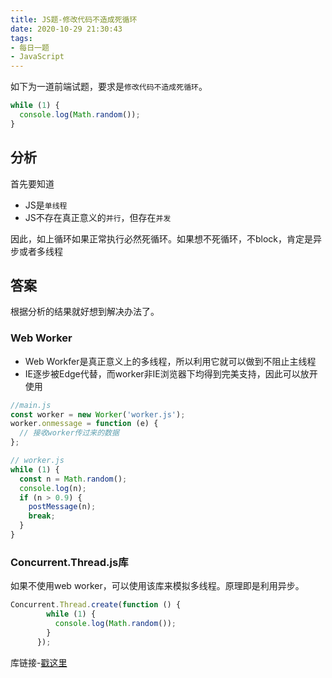 ```yaml
---
title: JS题-修改代码不造成死循环
date: 2020-10-29 21:30:43
tags:
- 每日一题
- JavaScript
---
```

如下为一道前端试题，要求是`修改代码不造成死循环`。

```javascript
while (1) {
  console.log(Math.random());
}
```

## 分析

首先要知道

- JS是`单线程`
- JS不存在真正意义的`并行`，但存在`并发`

因此，如上循环如果正常执行必然死循环。如果想不死循环，不block，肯定是异步或者多线程

## 答案
根据分析的结果就好想到解决办法了。

### Web Worker

- Web Workfer是真正意义上的多线程，所以利用它就可以做到不阻止主线程
- IE逐步被Edge代替，而worker非IE浏览器下均得到完美支持，因此可以放开使用


```javascript
//main.js
const worker = new Worker('worker.js');
worker.onmessage = function (e) {
  // 接收worker传过来的数据
};

// worker.js
while (1) {
  const n = Math.random();
  console.log(n);
  if (n > 0.9) {
    postMessage(n);
    break;
  }
}

```

### Concurrent.Thread.js库

如果不使用web worker，可以使用该库来模拟多线程。原理即是利用异步。


```javascript
Concurrent.Thread.create(function () {
        while (1) {
          console.log(Math.random());
        }
      });
```

库链接-[戳这里](https://github.com/penghuwan/concurrent-thread.js)
